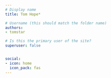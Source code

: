 ```yaml
---
# Display name
title: Tom Hope*

# Username (this should match the folder name)
authors:
- tomstar

# Is this the primary user of the site?
superuser: false


social:
- icon: home
  icon_pack: fas
---
```

